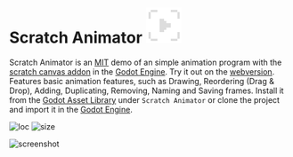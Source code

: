# Scratch Animator ![icon](icon.png) 
Scratch Animator is an [MIT](LICENSE) demo of an simple animation program with the [scratch canvas addon](https://github.com/boukew99/scratch_canvas) in the [Godot Engine](https://godotengine.org/). Try it out on the [webversion](https://howyoudoing.itch.io/scratch-animator). Features basic animation features, such as Drawing, Reordering (Drag & Drop), Adding, Duplicating, Removing, Naming and Saving frames. Install it from the [Godot Asset Library](https://godotengine.org/asset-library/asset/1273) under `Scratch Animator` or clone the project and import it in the [Godot Engine](https://godotengine.org/).


![loc](https://img.shields.io/tokei/lines/github/boukew99/scratch_animator) ![size](https://img.shields.io/github/repo-size/boukew99/scratch_animator) 

![screenshot](https://raw.githubusercontent.com/boukew99/scratch_animator/main/screenshots/Screenshot%202022-05-07.png)


